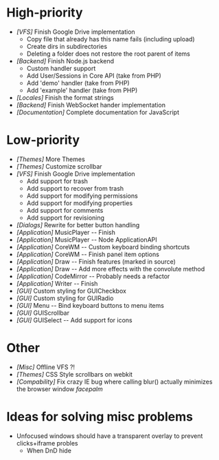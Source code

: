 
# High-priority
* _[VFS]_ Finish Google Drive implementation
   - Copy file that already has this name fails (including upload)
   - Create dirs in subdirectories
   - Deleting a folder does not restore the root parent of items
* _[Backend]_ Finish Node.js backend
  - Custom handler support
  - Add User/Sessions in Core API (take from PHP)
  - Add 'demo' handler (take from PHP)
  - Add 'example' handler (take from PHP)
* _[Locales]_ Finish the format strings
* _[Backend]_ Finish WebSocket hander implementation
* _[Documentation]_ Complete documentation for JavaScript

# Low-priority
* _[Themes]_ More Themes
* _[Themes]_ Customize scrollbar
* _[VFS]_ Finish Google Drive implementation
   - Add support for trash
   - Add support to recover from trash
   - Add support for modifying permissions
   - Add support for modifying properties
   - Add support for comments
   - Add support for revisioning
* _[Dialogs]_ Rewrite for better button handling
* _[Application]_ MusicPlayer -- Finish
* _[Application]_ MusicPlayer -- Node ApplicationAPI
* _[Application]_ CoreWM -- Custom keyboard binding shortcuts
* _[Application]_ CoreWM -- Finish panel item options
* _[Application]_ Draw -- Finish features (marked in source)
* _[Application]_ Draw -- Add more effects with the convolute method
* _[Application]_ CodeMirror -- Probably needs a refactor
* _[Application]_ Writer -- Finish
* _[GUI]_ Custom styling for GUICheckbox
* _[GUI]_ Custom styling for GUIRadio
* _[GUI]_ Menu -- Bind keyboard buttons to menu items
* _[GUI]_ GUIScrollbar
* _[GUI]_ GUISelect -- Add support for icons

# Other
* _[Misc]_ Offline VFS ?!
* _[Themes]_ CSS Style scrollbars on webkit
* _[Compability]_ Fix crazy IE bug where calling blur() actually minimizes the browser window *facepalm*

# Ideas for solving misc problems
* Unfocused windows should have a transparent overlay to prevent clicks+iframe probles
  * When DnD hide
